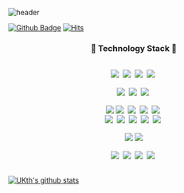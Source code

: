 ![header](https://capsule-render.vercel.app/api?type=waving&color=auto&height=300&section=header&text=Welcome&fontSize=70)

[![Github Badge](https://img.shields.io/badge/-Github-000?style=flat-square&logo=Github&logoColor=white&link=https://github.com/UKth)](https://github.com/UKth)
[![Hits](https://hits.seeyoufarm.com/api/count/incr/badge.svg?url=https%3A%2F%2Fgithub.com%2FUKth&count_bg=%23666666&title_bg=%23000000&icon=tinder.svg&icon_color=%23FF2D2D&title=hits&edge_flat=false)](https://hits.seeyoufarm.com)

<h3 align="center">📘 Technology Stack 📘</h3>

<p align="center">
  <br>
  <img src="https://img.shields.io/badge/-C++-00599C?logo=C%2b%2b&logoColor=white"/>&nbsp
  <img src="https://img.shields.io/badge/-Python-3776AB?logo=Python&logoColor=white"/>&nbsp
  <img src="https://img.shields.io/badge/-JavaScript-F7DF1E?logo=JavaScript&logoColor=white"/>&nbsp
  <img src="https://img.shields.io/badge/-TypeScript-3178C6?logo=TypeScript&logoColor=white"/>&nbsp
  <br>
  <br>
  <img src="https://img.shields.io/badge/-HTML5-E34F26?logo=HTML5&logoColor=white"/>&nbsp
  <img src="https://img.shields.io/badge/-CSS3-1572B6?logo=CSS3&logoColor=white"/>&nbsp
  <img src="https://img.shields.io/badge/-php-777BB4?logo=PHP&logoColor=white"/>&nbsp
  <br>
  <br>
  <img src="https://img.shields.io/badge/-Express-000000?logo=express&logoColor=white">
  <img src="https://img.shields.io/badge/-React-31bAdB?logo=React&logoColor=white"/>&nbsp
  <img src="https://img.shields.io/badge/-Next.js-000000?logo=Next.js&logoColor=white"/>&nbsp
  <img src="https://img.shields.io/badge/-ReactNative-1572b6?logo=React"/>&nbsp
  <img src="https://img.shields.io/badge/-Expo-000020?logo=expo&logoColor=white"/>&nbsp
  <br>
  <img src="https://img.shields.io/badge/-PostgreSQL-336791?logo=PostgreSQL&logoColor=white"/>&nbsp
  <img src="https://img.shields.io/badge/-MySQL-4479A1?logo=MySQL&logoColor=white"/>&nbsp
  <img src="https://img.shields.io/badge/-GraphQL-E10098?logo=GraphQL"/>&nbsp
  <img src="https://img.shields.io/badge/-Apollo-311C87?logo=Apollo"/>&nbsp
  <img src="https://img.shields.io/badge/-Prisma-2D3748?logo=Prisma&logoColor=white"/>&nbsp
  <br>
  <br>
  <img src="https://img.shields.io/badge/-PyTorch-EE4C2C?logo=PyTorch&logoColor=white"/>
  <img src="https://img.shields.io/badge/-Keras-D00000?logo=Keras&logoColor=white"/>
  <br>
  <br>
  <img src="https://img.shields.io/badge/-AWS-232F3E?logo=Amazon%20AWS&logoColor=white"/>&nbsp
  <img src="https://img.shields.io/badge/-git-F05032?logo=git&logoColor=white"/>&nbsp
  <img src="https://img.shields.io/badge/-Docker-2496ED?logo=Docker&logoColor=white"/>&nbsp
  <img src="https://img.shields.io/badge/-Firebase-FFCA28?logo=Firebase&logoColor=white"/>&nbsp
  <br>
  <br>
</p>


[![UKth's github stats](https://github-readme-stats.vercel.app/api?username=UKth&show_icons=true)](https://github-readme-stats.vercel.app/api?username=UKth)
